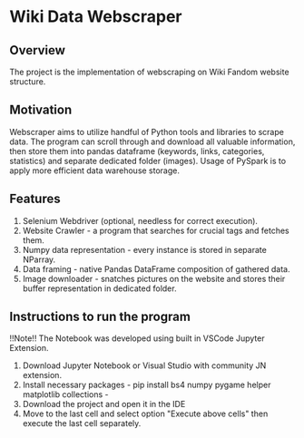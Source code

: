 <h1> Wiki Data Webscraper </h1>

<h2> Overview </h2>

The project is the implementation of webscraping on Wiki Fandom website structure.

<h2> Motivation </h2>

Webscraper aims to utilize handful of Python tools and libraries to scrape data. The program can scroll through and download all valuable information, then store them into pandas dataframe (keywords, links, categories, statistics) and separate dedicated folder (images).
Usage of PySpark is to apply more efficient data warehouse storage.

<h2> Features </h2>

1. Selenium Webdriver (optional, needless for correct execution).
2. Website Crawler - a program that searches for crucial tags and fetches them.
3. Numpy data representation - every instance is stored in separate NParray.
4. Data framing - native Pandas DataFrame composition of gathered data.
5. Image downloader - snatches pictures on the website and stores their buffer representation in dedicated folder.
   
<h2> Instructions to run the program </h2>

!!Note!!
The Notebook was developed using built in VSCode Jupyter Extension. 

1. Download Jupyter Notebook or Visual Studio with community JN extension.
2. Install necessary packages  - pip install bs4 numpy pygame helper matplotlib collections -
3. Download the project and open it in the IDE
4. Move to the last cell and select option "Execute above cells" then execute the last cell separately.

